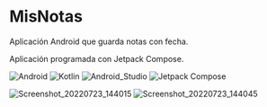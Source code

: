 # MisNotas
Aplicación Android que guarda notas con fecha.

Aplicación programada con Jetpack Compose.


<img src="https://camo.githubusercontent.com/317da70ee1e1a9856fe645723ee1e5c54a2eee0189b037ad64159035c911f55b/68747470733a2f2f696d672e736869656c64732e696f2f62616467652f416e64726f69642d3344444338343f7374796c653d666f722d7468652d6261646765266c6f676f3d616e64726f6964266c6f676f436f6c6f723d7768697465266c6162656c436f6c6f723d313031303130" alt="Android" data-canonical-src="https://img.shields.io/badge/Android-3DDC84?style=for-the-badge&amp;logo=android&amp;logoColor=white&amp;labelColor=101010" style="max-width: 100%;"> <img src="https://camo.githubusercontent.com/554b56b332325b2023acdafdbcc29ec30e22cba19fc8d4697389ffe06202c889/68747470733a2f2f696d672e736869656c64732e696f2f62616467652f4b6f746c696e2d3030393544353f7374796c653d666f722d7468652d6261646765266c6f676f3d6b6f746c696e266c6f676f436f6c6f723d7768697465266c6162656c436f6c6f723d313031303130" alt="Kotlin" data-canonical-src="https://img.shields.io/badge/Kotlin-0095D5?style=for-the-badge&amp;logo=kotlin&amp;logoColor=white&amp;labelColor=101010" style="max-width: 100%;"> <img src="https://camo.githubusercontent.com/3994c275eec45639c70521c4c0d0c8b438a9059493020680ca806ade576f821d/68747470733a2f2f696d672e736869656c64732e696f2f62616467652f416e64726f69645f53747564696f2d3344444338343f7374796c653d666f722d7468652d6261646765266c6f676f3d616e64726f69642d73747564696f266c6f676f436f6c6f723d7768697465266c6162656c436f6c6f723d313031303130" alt="Android_Studio" data-canonical-src="https://img.shields.io/badge/Android_Studio-3DDC84?style=for-the-badge&amp;logo=android-studio&amp;logoColor=white&amp;labelColor=101010" style="max-width: 100%;"> <img src="https://camo.githubusercontent.com/34bd044f500a9babdf51934b334750627558be7ed8461e3f4d3c536214862784/68747470733a2f2f696d672e736869656c64732e696f2f7374617469632f76313f7374796c653d666f722d7468652d6261646765266d6573736167653d4a65747061636b2b436f6d706f736526636f6c6f723d343238354634266c6f676f3d4a65747061636b2b436f6d706f7365266c6f676f436f6c6f723d464646464646266c6162656c3d" alt="Jetpack Compose" data-canonical-src="https://img.shields.io/static/v1?style=for-the-badge&amp;message=Jetpack+Compose&amp;color=4285F4&amp;logo=Jetpack+Compose&amp;logoColor=FFFFFF&amp;label=" style="max-width: 100%;">

![Screenshot_20220723_144015](https://user-images.githubusercontent.com/97323918/180605625-f44ebfa7-ad03-4738-94a9-8a8792d30028.png)
![Screenshot_20220723_144045](https://user-images.githubusercontent.com/97323918/180605627-74555a89-cba9-43a7-ad36-878bee647c16.png)
